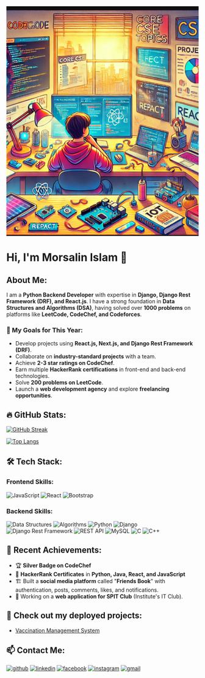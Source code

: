 
<img src="https://github.com/morsalin-islam335/Blog-Project/blob/main/Screenshot%20(7).png" style="width:100%; height:600px; object-fit:cover; display:block;">

# Hi, I'm Morsalin Islam 👋

## About Me:
I am a **Python Backend Developer** with expertise in **Django, Django Rest Framework (DRF), and React.js**. I have a strong foundation in **Data Structures and Algorithms (DSA)**, having solved over **1000 problems** on platforms like **LeetCode, CodeChef, and Codeforces**. 

### 🚀 My Goals for This Year:
- Develop projects using **React.js, Next.js, and Django Rest Framework (DRF)**.
- Collaborate on **industry-standard projects** with a team.
- Achieve **2-3 star ratings on CodeChef**.
- Earn multiple **HackerRank certifications** in front-end and back-end technologies.
- Solve **200 problems on LeetCode**.
- Launch a **web development agency** and explore **freelancing opportunities**.

## 🔥 GitHub Stats:
[![GitHub Streak](https://github-readme-streak-stats.herokuapp.com/?user=morsalin-islam335&theme=tokyonight&date_format=j+M[+Y]&background=0D1117)](https://git.io/streak-stats)

[![Top Langs](https://github-readme-stats.vercel.app/api/top-langs/?username=morsalin-islam335&layout=compact&langs_count=10&theme=tokyonight&count_private=true&show_icons=true)](https://github.com/anuraghazra/github-readme-stats)

## 🛠️ Tech Stack:

### Frontend Skills:
<p>
<img alt="JavaScript" src="https://img.shields.io/badge/JavaScript-F7DF1E?logo=javascript&logoColor=white&style=flat" />
<img alt="React" src="https://img.shields.io/badge/React-61DAFB?logo=react&logoColor=white&style=flat" />
<img alt="Bootstrap" src="https://img.shields.io/badge/Bootstrap-7952B3?logo=bootstrap&logoColor=white&style=flat" />
</p>

### Backend Skills:
<p>
<img alt="Data Structures" src="https://img.shields.io/badge/Data%20Structures-4CAF50?logo=code&logoColor=white&style=flat" />
<img alt="Algorithms" src="https://img.shields.io/badge/Algorithms-FF5733?logo=code&logoColor=white&style=flat" />
<img alt="Python" src="https://img.shields.io/badge/Python-3776AB?logo=python&logoColor=white&style=flat" />
<img alt="Django" src="https://img.shields.io/badge/Django-092E20?logo=django&logoColor=white&style=flat" />
<img alt="Django Rest Framework" src="https://img.shields.io/badge/DRF-092E20?logo=django&logoColor=white&style=flat" />
<img alt="REST API" src="https://img.shields.io/badge/REST-API-FF6C37?logo=rest&logoColor=white&style=flat" />
<img alt="MySQL" src="https://img.shields.io/badge/MySQL-4479A1?logo=mysql&logoColor=white&style=flat" />
<img alt="C" src="https://img.shields.io/badge/C-A8B9CC?logo=c&logoColor=white&style=flat" />
<img alt="C++" src="https://img.shields.io/badge/C++-00599C?logo=cplusplus&logoColor=white&style=flat" />
</p>

## 🌟 Recent Achievements:
- 🏆 **Silver Badge on CodeChef**
- 📜 **HackerRank Certificates** in **Python, Java, React, and JavaScript**
- 🏗️ Built a **social media platform** called "**Friends Book**" with authentication, posts, comments, likes, and notifications.
- 🎯 Working on a **web application for SPIT Club** (Institute's IT Club).

## 🚀 Check out my deployed projects:
- [Vaccination Management System](https://public-health.onrender.com)

## 📫 Contact Me:
[<img src='https://cdn.jsdelivr.net/npm/simple-icons@3.0.1/icons/github.svg' alt='github' height='30'>](https://github.com/morsalin-islam335) 
[<img src='https://cdn.jsdelivr.net/npm/simple-icons@3.0.1/icons/linkedin.svg' alt='linkedin' height='30'>](https://www.linkedin.com/in/YOUR-LINKEDIN-PROFILE/)
[<img src='https://cdn.jsdelivr.net/npm/simple-icons@3.0.1/icons/facebook.svg' alt='facebook' height='30'>](https://www.facebook.com/ProgrammerAndLearner/)
[<img src='https://cdn.jsdelivr.net/npm/simple-icons@3.0.1/icons/instagram.svg' alt='instagram' height='30'>](https://www.instagram.com/morsalin5350/)
[<img src='https://cdn.jsdelivr.net/npm/simple-icons@3.0.1/icons/gmail.svg' alt='gmail' height='30'>](mailto:weshallovercome335@gmail.com)
